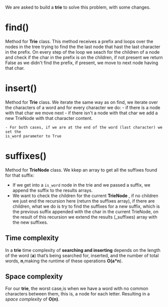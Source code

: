 We are asked to build a **trie** to solve this problem, with some changes.

# find()

Method for **Trie** class. This method receives a prefix and loops over the nodes
in the tree trying to find the the last node that hast the last character in the prefix.
On every step of the loop we seach for the children of a node and check if the char in the
prefix is on the children, if not present we return False as we didn't find the prefix,
if present, we move to next node having that char.

# insert()

Method for **Trie** class. We iterate the same way as on find, we iterate over the
characters of a word and for every character we do: - if there is a node with that char we move next - if there isn't a node with that char we add a new TrieNode with that character
content.

    - For both cases, if we are at the end of the word (last character) we set the
    is_word parameter to True

# suffixes()

Method for **TrieNode** class. We kkep an array to get all the suffixes found for that suffix:

- If we get into a `is_word` node in the trie and we passed a suffix, we append the
  suffix to the results arrays.
- We want to check the children for the current **TrieNode** , if no children we just end
  the recursion here (return the suffixes array), if there are children, what we do is
  try to find the suffixes for a new suffix, which is the previous suffix appended with the
  char in the current TrieNode, on the result of this recursion we extend the results (\_suffixes)
  array with the new suffixes.

## Time complexity

In a **trie** time complexity of **searching and inserting** depends on the length
of the word (**a**) that’s being searched for, inserted, and the number of total words, **n**,making the runtime of these operations **O(a\*n**).

## Space complexity

For our **trie**, the worst case,is when we have a word with no common characters between them, this is, a node for each letter. Resulting in a _space complexity_ of **O(n)**.
